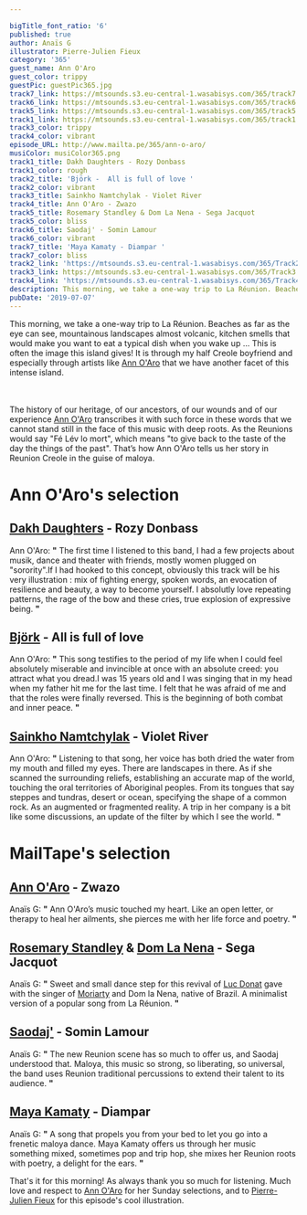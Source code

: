 ```yaml
---

bigTitle_font_ratio: '6'
published: true
author: Anaïs G
illustrator: Pierre-Julien Fieux
category: '365'
guest_name: Ann O'Aro
guest_color: trippy
guestPic: guestPic365.jpg
track7_link: https://mtsounds.s3.eu-central-1.wasabisys.com/365/track7.mp3
track6_link: https://mtsounds.s3.eu-central-1.wasabisys.com/365/track6.mp3
track5_link: https://mtsounds.s3.eu-central-1.wasabisys.com/365/track5.mp3
track1_link: https://mtsounds.s3.eu-central-1.wasabisys.com/365/track1.mp3
track3_color: trippy
track4_color: vibrant
episode_URL: http://www.mailta.pe/365/ann-o-aro/
musiColor: musiColor365.png
track1_title: Dakh Daughters - Rozy Donbass
track1_color: rough
track2_title: 'Björk -  All is full of love '
track2_color: vibrant
track3_title: Sainkho Namtchylak - Violet River
track4_title: Ann O'Aro - Zwazo
track5_title: Rosemary Standley & Dom La Nena - Sega Jacquot
track5_color: bliss
track6_title: Saodaj' - Somin Lamour
track6_color: vibrant
track7_title: 'Maya Kamaty - Diampar '
track7_color: bliss
track2_link: 'https://mtsounds.s3.eu-central-1.wasabisys.com/365/Track2.mp3 '
track3_link: https://mtsounds.s3.eu-central-1.wasabisys.com/365/Track3.mp3
track4_link: 'https://mtsounds.s3.eu-central-1.wasabisys.com/365/Track4.mp3 '
description: This morning, we take a one-way trip to La Réunion. Beaches as far as the eye can see, mountainous landscapes almost volcanic, kitchen smells that would make you want to eat a typical dish when you wake up ... This is often the image this island gives! It is through my half Creole boyfriend and especially through artists like Ann O Aro that we have another facet of this intense island.
pubDate: '2019-07-07'
---
```



 
This morning, we take a one-way trip to La Réunion. Beaches as far as the eye can see, mountainous landscapes almost volcanic, kitchen smells that would make you want to eat a typical dish when you wake up ... This is often the image this island gives! It is through my half Creole boyfriend and especially through artists like [Ann O'Aro](https://annoaro.bandcamp.com/) that we have another facet of this intense island.
  
<br><br>
The history of our heritage, of our ancestors, of our wounds and of our experience [Ann O'Aro](https://www.facebook.com/Ann-Oaro-1406292983013326/) transcribes it with such force in these words that we cannot stand still in the face of this music with deep roots. As the Reunions would say "Fé Lév lo mort", which means "to give back to the taste of the day the things of the past". That’s how Ann O'Aro tells us her story in Reunion Creole in the guise of maloya.




# Ann O'Aro's selection


## [Dakh Daughters](https://fr.wikipedia.org/wiki/Dakh_Daughters)  -  Rozy Donbass
Ann O'Aro: **"** The first time I listened to this band, I had a few projects about musik, dance and theater with friends, mostly women plugged on "sorority".If I had hooked to this concept, obviously this track will be his very illustration : mix of fighting energy, spoken words, an evocation of resilience and beauty, a way to become yourself. I absolutly love repeating patterns, the rage of the bow and these cries, true explosion of expressive being. **"** 

## [Björk](https://www.bjork.fr/) - All is full of love
Ann O'Aro: **"** This song testifies to the period of my life when I could feel absolutely miserable and invincible at once with an absolute creed: you attract what you dread.I was 15 years old and I was singing that in my head when my father hit me for the last time. I felt that he was afraid of me and that the roles were finally reversed. This is the beginning of both combat and inner peace. **"** 

## [Sainkho Namtchylak](https://fr.wikipedia.org/wiki/Sainkho_Namtchylak) - Violet River
Ann O'Aro: **"** Listening to that song, her voice has both dried the water from my mouth and filled my eyes. There are landscapes in there. As if she scanned the surrounding reliefs, establishing an accurate map of the world, touching the oral territories of Aboriginal peoples. From its tongues that say steppes and tundras, desert or ocean, specifying the shape of a common rock. As an augmented or fragmented reality. A trip in her company is a bit like some discussions, an update of the filter by which I see the world. **"** 


# MailTape's selection


## [Ann O'Aro](https://annoaro.bandcamp.com/album/ann-oaro) - Zwazo
Anaïs G: **"** Ann O'Aro’s music touched my heart. Like an open letter, or therapy to heal her ailments, she pierces me with her life force and poetry. **"** 

## [Rosemary Standley](https://www.facebook.com/standleyrosemary/) & [Dom La Nena](https://www.facebook.com/DomLaNena/) - Sega Jacquot
Anaïs G: **"** Sweet and small dance step for this revival of [Luc Donat](https://fr.wikipedia.org/wiki/Luc_Donat) gave with the singer of [Moriarty](https://fr.wikipedia.org/wiki/Moriarty_(groupe)) and Dom la Nena, native of Brazil. A minimalist version of a popular song from La Réunion. **"** 

## [Saodaj'](https://www.facebook.com/saodaj/) - Somin Lamour
Anaïs G: **"** The new Reunion scene has so much to offer us, and Saodaj understood that. Maloya, this music so strong, so liberating, so universal, the band uses Reunion traditional percussions to extend their talent to its audience. **"** 

## [Maya Kamaty](https://www.facebook.com/MayaKamaty/) - Diampar
Anaïs G: **"** A song that propels you from your bed to let you go into a frenetic maloya dance. Maya Kamaty offers us through her music something mixed, sometimes pop and trip hop, she mixes her Reunion roots with poetry, a delight for the ears. **"** 



That's it for this morning! As always thank you so much for listening. Much love and respect to [Ann O'Aro](https://fr.wikipedia.org/wiki/Ann_O%27aro) for her Sunday selections, and to [Pierre-Julien Fieux](https://pierrejulienfieux.com/) for this episode's cool illustration. 
